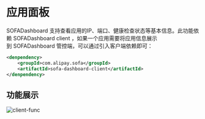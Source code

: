 # 应用面板

SOFADashboard 支持查看应用的IP、端口、健康检查状态等基本信息。此功能依赖 SOFADashboard client ，如果一个应用需要将应用信息展示到 SOFADashboard 管控端，可以通过引入客户端依赖即可：

```xml
<denpendency>
    <groupId>com.alipay.sofa</groupId>
    <artifactId>sofa-dashboard-client</artifactId>
</denpendency>
```

## 功能展示

![client-func](https://gw.alipayobjects.com/mdn/sofastack/afts/img/A*wyOzQYekfVMAAAAAAAAAAABjARQnAQ)
